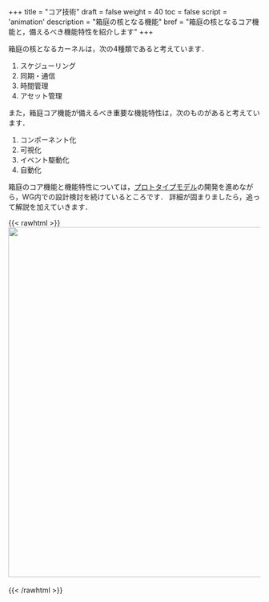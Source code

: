 +++
title = "コア技術"
draft = false
weight = 40
toc = false
script = 'animation'
description = "箱庭の核となる機能"
bref = "箱庭の核となるコア機能と，備えるべき機能特性を紹介します"
+++

箱庭の核となるカーネルは，次の4種類であると考えています．
1. スケジューリング
2. 同期・通信
3. 時間管理
4. アセット管理

また，箱庭コア機能が備えるべき重要な機能特性は，次のものがあると考えています．
1. コンポーネント化
2. 可視化
3. イベント駆動化
4. 自動化

箱庭のコア機能と機能特性については，[プロトタイプモデル](/hakoniwa/prototypes/)の開発を進めながら，WG内での設計検討を続けているところです．
詳細が固まりましたら，追って解説を加えていきます．

{{< rawhtml >}}
<img src="/hakoniwa/img/docs/core1.png" width="700">
<br>
<br>
{{< /rawhtml >}}
